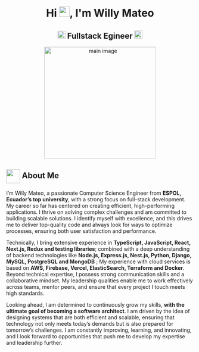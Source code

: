 <h1 align="center">Hi <img src="https://github.com/ParthJohri/ParthJohri/blob/readME/icons/Hi.gif" width="28px"/>, I'm Willy Mateo</h2>
<h2 align="center">
  <img src="https://komarev.com/ghpvc/?username=willymateo&color=brightgreen&style=for-the-badge" alt="Profile Views" style="height:21px;">
Fullstack Egineer
<a href="https://willymateo.vercel.app/">
    <img src="https://img.shields.io/badge/Portfolio-543DE0?style=for-the-badge&logo=About.me&logoColor=white" alt="Portfolio" style="height:22px;">
</a>

</h2>

<div align="center">
 <img alt="main image" src="https://github.com/user-attachments/assets/4f27fa78-d9a2-4126-b732-1f0fc64c607b" style="height:300px" />
</div>

## <img align ='center' src="https://i.giphy.com/media/v1.Y2lkPTc5MGI3NjExdjh2dDM4bDhyYzM5NmppaHJ6dG56Mmh3bTkyanFkdWRvZ3R1cGoycSZlcD12MV9pbnRlcm5hbF9naWZfYnlfaWQmY3Q9ZQ/LOnt6uqjD9OexmQJRB/giphy.gif" width="37" /> About Me

I’m Willy Mateo, a passionate Computer Science Engineer from
        <strong> ESPOL, Ecuador’s top university</strong>, with a strong focus on full-stack
        development. My career so far has centered on creating efficient, high-performing
        applications. I thrive on solving complex challenges and am committed to building scalable
        solutions. I identify myself with excellence, and this drives me to deliver top-quality code
        and always look for ways to optimize processes, ensuring both user satisfaction and
        performance.
      
Technically, I bring extensive experience in
        <strong> TypeScript, JavaScript, React, Next.js, Redux and testing libraries</strong>;
        combined with a deep understanding of backend technologies like
        <strong>Node.js, Express.js, Nest.js, Python, Django, MySQL, PostgreSQL and MongoDB</strong>
        ; My experience with cloud services is based on
        <strong> AWS, Firebase, Vercel, ElasticSearch, Terraform and Docker</strong>. Beyond
        technical expertise, I possess strong communication skills and a collaborative mindset. My
        leadership qualities enable me to work effectively across teams, mentor peers, and ensure
        that every project I touch meets high standards.

Looking ahead, I am determined to continuously grow my skills,
        <strong> with the ultimate goal of becoming a software architect</strong>. I am driven by
        the idea of designing systems that are both efficient and scalable, ensuring that technology
        not only meets today’s demands but is also prepared for tomorrow’s challenges. I am
        constantly improving, learning, and innovating, and I look forward to opportunities that
        push me to develop my expertise and leadership further.
